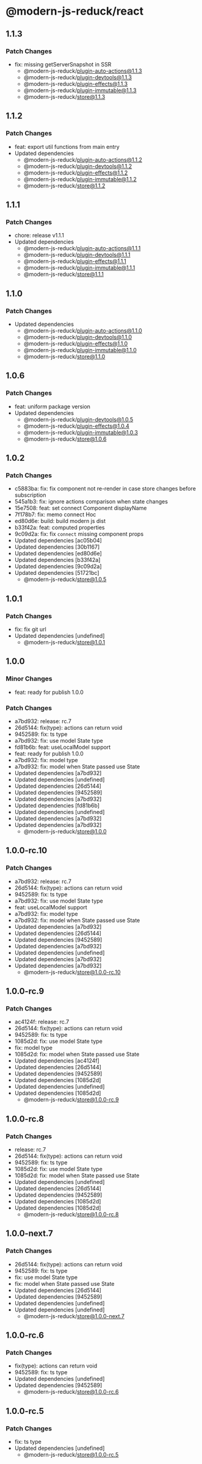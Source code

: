 # @modern-js-reduck/react

## 1.1.3

### Patch Changes

- fix: missing getServerSnapshot in SSR
  - @modern-js-reduck/plugin-auto-actions@1.1.3
  - @modern-js-reduck/plugin-devtools@1.1.3
  - @modern-js-reduck/plugin-effects@1.1.3
  - @modern-js-reduck/plugin-immutable@1.1.3
  - @modern-js-reduck/store@1.1.3

## 1.1.2

### Patch Changes

- feat: export util functions from main entry
- Updated dependencies
  - @modern-js-reduck/plugin-auto-actions@1.1.2
  - @modern-js-reduck/plugin-devtools@1.1.2
  - @modern-js-reduck/plugin-effects@1.1.2
  - @modern-js-reduck/plugin-immutable@1.1.2
  - @modern-js-reduck/store@1.1.2

## 1.1.1

### Patch Changes

- chore: release v1.1.1
- Updated dependencies
  - @modern-js-reduck/plugin-auto-actions@1.1.1
  - @modern-js-reduck/plugin-devtools@1.1.1
  - @modern-js-reduck/plugin-effects@1.1.1
  - @modern-js-reduck/plugin-immutable@1.1.1
  - @modern-js-reduck/store@1.1.1

## 1.1.0

### Patch Changes

- Updated dependencies
  - @modern-js-reduck/plugin-auto-actions@1.1.0
  - @modern-js-reduck/plugin-devtools@1.1.0
  - @modern-js-reduck/plugin-effects@1.1.0
  - @modern-js-reduck/plugin-immutable@1.1.0
  - @modern-js-reduck/store@1.1.0

## 1.0.6

### Patch Changes

- feat: uniform package version
- Updated dependencies
  - @modern-js-reduck/plugin-devtools@1.0.5
  - @modern-js-reduck/plugin-effects@1.0.4
  - @modern-js-reduck/plugin-immutable@1.0.3
  - @modern-js-reduck/store@1.0.6

## 1.0.2

### Patch Changes

- c5883ba: fix: fix component not re-render in case store changes before subscription
- 545a1b3: fix: ignore actions comparison when state changes
- 15e7508: feat: set connect Component displayName
- 7f178b7: fix: memo connect Hoc
- ed80d6e: build: build modern js dist
- b33f42a: feat: computed properties
- 9c09d2a: fix: fix `connect` missing component props
- Updated dependencies [ac05b04]
- Updated dependencies [30b1167]
- Updated dependencies [ed80d6e]
- Updated dependencies [b33f42a]
- Updated dependencies [9c09d2a]
- Updated dependencies [51721bc]
  - @modern-js-reduck/store@1.0.5

## 1.0.1

### Patch Changes

- fix: fix git url
- Updated dependencies [undefined]
  - @modern-js-reduck/store@1.0.1

## 1.0.0

### Minor Changes

- feat: ready for publish 1.0.0

### Patch Changes

- a7bd932: release: rc.7
- 26d5144: fix(type): actions can return void
- 9452589: fix: ts type
- a7bd932: fix: use model State type
- fd81b6b: feat: useLocalModel support
- feat: ready for publish 1.0.0
- a7bd932: fix: model type
- a7bd932: fix: model<State> when State passed use State
- Updated dependencies [a7bd932]
- Updated dependencies [undefined]
- Updated dependencies [26d5144]
- Updated dependencies [9452589]
- Updated dependencies [a7bd932]
- Updated dependencies [fd81b6b]
- Updated dependencies [undefined]
- Updated dependencies [a7bd932]
- Updated dependencies [a7bd932]
  - @modern-js-reduck/store@1.0.0

## 1.0.0-rc.10

### Patch Changes

- a7bd932: release: rc.7
- 26d5144: fix(type): actions can return void
- 9452589: fix: ts type
- a7bd932: fix: use model State type
- feat: useLocalModel support
- a7bd932: fix: model type
- a7bd932: fix: model<State> when State passed use State
- Updated dependencies [a7bd932]
- Updated dependencies [26d5144]
- Updated dependencies [9452589]
- Updated dependencies [a7bd932]
- Updated dependencies [undefined]
- Updated dependencies [a7bd932]
- Updated dependencies [a7bd932]
  - @modern-js-reduck/store@1.0.0-rc.10

## 1.0.0-rc.9

### Patch Changes

- ac4124f: release: rc.7
- 26d5144: fix(type): actions can return void
- 9452589: fix: ts type
- 1085d2d: fix: use model State type
- fix: model type
- 1085d2d: fix: model<State> when State passed use State
- Updated dependencies [ac4124f]
- Updated dependencies [26d5144]
- Updated dependencies [9452589]
- Updated dependencies [1085d2d]
- Updated dependencies [undefined]
- Updated dependencies [1085d2d]
  - @modern-js-reduck/store@1.0.0-rc.9

## 1.0.0-rc.8

### Patch Changes

- release: rc.7
- 26d5144: fix(type): actions can return void
- 9452589: fix: ts type
- 1085d2d: fix: use model State type
- 1085d2d: fix: model<State> when State passed use State
- Updated dependencies [undefined]
- Updated dependencies [26d5144]
- Updated dependencies [9452589]
- Updated dependencies [1085d2d]
- Updated dependencies [1085d2d]
  - @modern-js-reduck/store@1.0.0-rc.8

## 1.0.0-next.7

### Patch Changes

- 26d5144: fix(type): actions can return void
- 9452589: fix: ts type
- fix: use model State type
- fix: model<State> when State passed use State
- Updated dependencies [26d5144]
- Updated dependencies [9452589]
- Updated dependencies [undefined]
- Updated dependencies [undefined]
  - @modern-js-reduck/store@1.0.0-next.7

## 1.0.0-rc.6

### Patch Changes

- fix(type): actions can return void
- 9452589: fix: ts type
- Updated dependencies [undefined]
- Updated dependencies [9452589]
  - @modern-js-reduck/store@1.0.0-rc.6

## 1.0.0-rc.5

### Patch Changes

- fix: ts type
- Updated dependencies [undefined]
  - @modern-js-reduck/store@1.0.0-rc.5

